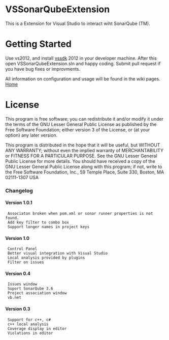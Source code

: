 VSSonarQubeExtension
====================

This is a Extension for Visual Studio to interact wiht SonarQube (TM).

# Getting Started

Use vs2012, and install [vssdk](http://www.microsoft.com/en-us/download/details.aspx?id=30668) 2012 in your developer machine. After this open VSSonarQubeExtension.sln and happy coding. Submit pull request if you have bug fixes or improvments.

All information on configuration and usage will be found in the wiki pages. [Home](https://github.com/jmecosta/VSSonarQubeExtension/wiki)

# License

This program is free software; you can redistribute it and/or modify it under the terms of the GNU Lesser General Public License
as published by the Free Software Foundation; either version 3 of the License, or (at your option) any later version.

This program is distributed in the hope that it will be useful, but WITHOUT ANY WARRANTY; without even the implied warranty
of MERCHANTABILITY or FITNESS FOR A PARTICULAR PURPOSE. See the GNU Lesser General Public License for more details. 
You should have received a copy of the GNU Lesser General Public License along with this program; if not, write to the Free
Software Foundation, Inc., 59 Temple Place, Suite 330, Boston, MA 02111-1307 USA


### Changelog
#### Version 1.0.1
     Associaton broken when pom.xml or sonar runner properties is not found. 
     Add key filter to combo box
     Support longer names in project keys

#### Version 1.0
     Control Panel 
     Better visual integration with Visual Studio 
     Local analysis provided by plugins 
     Filter on issues 

#### Version 0.4
     Issues window 
     Suport SonarQube 3.6 
     Project association window 
     vb.net 

#### Version 0.3
     Support for c++, c# 
     c++ local analysis 
     Coverage display in editor 
     Violations in editor 
